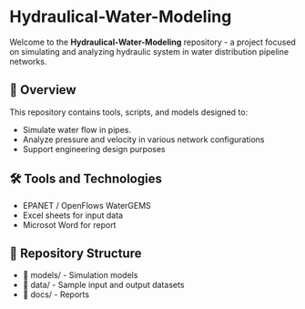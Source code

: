# Hydraulical-Water-Modeling

Welcome to the **Hydraulical-Water-Modeling** repository - a project focused on simulating and analyzing hydraulic system in water distribution pipeline networks. 

## 🌊 Overview
This repository contains tools, scripts, and models designed to:
- Simulate water flow in pipes.
- Analyze pressure and velocity in various network configurations
- Support engineering design purposes

## 🛠️ Tools and Technologies
- EPANET / OpenFlows WaterGEMS
- Excel sheets for input data
- Microsot Word for report


## 📁 Repository Structure
- 📁 models/ - Simulation models 
- 📁 data/ - Sample input and output datasets
- 📁 docs/ - Reports 
